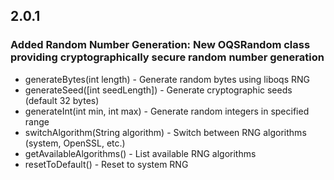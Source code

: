 ## 2.0.1

### Added Random Number Generation: New OQSRandom class providing cryptographically secure random number generation

- generateBytes(int length) - Generate random bytes using liboqs RNG
- generateSeed([int seedLength]) - Generate cryptographic seeds (default 32 bytes)
- generateInt(int min, int max) - Generate random integers in specified range
- switchAlgorithm(String algorithm) - Switch between RNG algorithms (system, OpenSSL, etc.)
- getAvailableAlgorithms() - List available RNG algorithms
- resetToDefault() - Reset to system RNG
